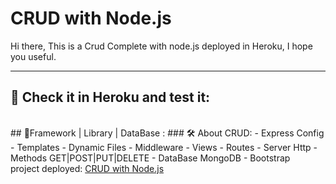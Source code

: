 # CRUD with Node.js
Hi there, This is a Crud Complete with node.js deployed in Heroku, I hope you useful.
<hr> 
<h2> 🚀 Check it in Heroku and test it:</h2>
</br>
## 📌Framework | Library | DataBase :
### 🛠 About CRUD:
    - Express Config
    - Templates
    - Dynamic Files
    - Middleware
    - Views
    - Routes
    - Server Http
    - Methods GET|POST|PUT|DELETE
    - DataBase MongoDB
    - Bootstrap
</br>
project deployed: <a href="https://lenobit.herokuapp.com/dashboard">CRUD with Node.js</a>
